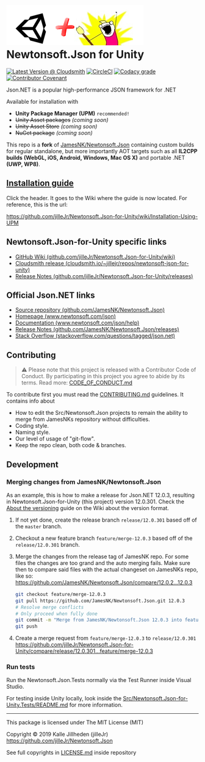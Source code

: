 # ![Logo](Doc/icons/logo-with-unity.png) Newtonsoft.Json for Unity

[![Latest Version @ Cloudsmith](https://api-prd.cloudsmith.io/badges/version/jillejr/newtonsoft-json-for-unity/npm/jillejr.newtonsoft.json-for-unity/latest/x/?render=true&badge_token=gAAAAABd0U7AyWhLGu6xjEAHz70w9zWbSk6ogsTrw3xvVpa2NXe7HJg_ua7r-G2cbWECxfM51y4uYgOdFOquHNoTQti080JM6w%3D%3D)](https://cloudsmith.io/~jillejr/repos/newtonsoft-json-for-unity/packages/detail/npm/jillejr.newtonsoft.json-for-unity/latest/)
[![CircleCI](https://img.shields.io/circleci/build/gh/jilleJr/Newtonsoft.Json-for-Unity/master?logo=circleci&style=flat-square)](https://circleci.com/gh/jilleJr/Newtonsoft.Json-for-Unity)
[![Codacy grade](https://img.shields.io/codacy/grade/f91156e7066c484588f4dba263c8cf45?logo=codacy&style=flat-square)](https://www.codacy.com/manual/jilleJr/Newtonsoft.Json-for-Unity?utm_source=github.com&utm_medium=referral&utm_content=jilleJr/Newtonsoft.Json-for-Unity&utm_campaign=Badge_Grade)
[![Contributor Covenant](https://img.shields.io/badge/Contributor%20Covenant-v2.0%20adopted-ff69b4.svg?style=flat-square)](/CODE_OF_CONDUCT.md)

Json.NET is a popular high-performance JSON framework for .NET

Available for installation with

- **Unity Package Manager (UPM)** `recommended!`
- ~~Unity Asset packages~~ _(coming soon)_
- ~~Unity Asset Store~~ _(coming soon)_
- ~~NuGet package~~ _(coming soon)_

This repo is a **fork** of [JamesNK/Newtonsoft.Json][newtonsoft.json.git] containing custom builds
for regular standalone, but more importantly AOT targets such as all **IL2CPP builds**
**(WebGL, iOS, Android, Windows, Mac OS X)** and portable .NET **(UWP, WP8)**.

## [Installation guide](https://github.com/jilleJr/Newtonsoft.Json-for-Unity/wiki/Installation-Using-UPM)

Click the header. It goes to the Wiki where the guide is now located. For reference, this is the url:

<https://github.com/jilleJr/Newtonsoft.Json-for-Unity/wiki/Installation-Using-UPM>

## Newtonsoft.Json-for-Unity specific links

- [GitHub Wiki (github.com/jilleJr/Newtonsoft.Json-for-Unity/wiki)](https://github.com/jilleJr/Newtonsoft.Json-for-Unity/wiki)
- [Cloudsmith release (cloudsmith.io/~jillejr/repos/newtonsoft-json-for-unity)](https://cloudsmith.io/~jillejr/repos/newtonsoft-json-for-unity/packages/detail/npm/jillejr.newtonsoft.json-for-unity/latest/)
- [Release Notes (github.com/jilleJr/Newtonsoft.Json-for-Unity/releases)](https://github.com/jilleJr/Newtonsoft.Json-for-Unity/releases)

## Official Json.<i></i>NET links

- [Source repository (github.com/JamesNK/Newtonsoft.Json)](https://github.com/JamesNK/Newtonsoft.Json)
- [Homepage (www.newtonsoft.com/json)](https://www.newtonsoft.com/json)
- [Documentation (www.newtonsoft.com/json/help)](https://www.newtonsoft.com/json/help)
- [Release Notes (github.com/JamesNK/Newtonsoft.Json/releases)](https://github.com/JamesNK/Newtonsoft.Json/releases)
- [Stack Overflow (stackoverflow.com/questions/tagged/json.net)](https://stackoverflow.com/questions/tagged/json.net)

## Contributing

> ⚠ Please note that this project is released with a Contributor Code of Conduct.
> By participating in this project you agree to abide by its terms.
> Read more: [CODE_OF_CONDUCT.md](/CODE_OF_CONDUCT.md)

To contribute first you must read the [CONTRIBUTING.md](/CONTRIBUTING.md)
guidelines. It contains info about

- How to edit the Src/Newtonsoft.Json projects to remain the ability to merge
  from JamesNKs repository without difficulties.
- Coding style.
- Naming style.
- Our level of usage of "git-flow".
- Keep the repo clean, both code & branches.

## Development

### Merging changes from JamesNK/Newtonsoft.Json

As an example, this is how to make a release for Json.NET 12.0.3, resulting in
Newtonsoft.Json-for-Unity (this project) version 12.0.301. Check the
[About the versioning](https://github.com/jilleJr/Newtonsoft.Json-for-Unity/wiki/About-the-versioning)
guide on the Wiki about the version format.

1. If not yet done, create the release branch `release/12.0.301` based off of
   the `master` branch.

2. Checkout a new feature branch `feature/merge-12.0.3` based off of the
   `release/12.0.301` branch.

3. Merge the changes from the release tag of JamesNK repo.
   For some files the changes are too grand and the auto merging fails.
   Make sure then to compare said files with the actual changeset on JamesNKs
   repo, like so: <https://github.com/JamesNK/Newtonsoft.Json/compare/12.0.2...12.0.3>

    ```bash
    git checkout feature/merge-12.0.3
    git pull https://github.com/JamesNK/Newtonsoft.Json.git 12.0.3
    # Resolve merge conflicts
    # Only proceed when fully done
    git commit -m "Merge from JamesNK/Newtonsoft.Json 12.0.3 into feature/merge-12.0.3"
    git push
    ```

4. Create a merge request from `feature/merge-12.0.3` to `release/12.0.301`  
   <https://github.com/jilleJr/Newtonsoft.Json-for-Unity/compare/release/12.0.301...feature/merge-12.0.3>

### Run tests

Run the Newtonsoft.Json.Tests normally via the Test Runner inside Visual Studio.

For testing inside Unity locally, look inside the
[Src/Newtonsoft.Json-for-Unity.Tests/README.md](/Src/Newtonsoft.Json-for-Unity.Tests/README.md)
for more information.

---

This package is licensed under The MIT License (MIT)

Copyright &copy; 2019 Kalle Jillheden (jilleJr)  
<https://github.com/jilleJr/Newtonsoft.Json>

See full copyrights in [LICENSE.md][license.md] inside repository

[license.md]: https://github.com/jilleJr/Newtonsoft.Json-for-Unity/blob/master/LICENSE.md
[newtonsoft.json.git]: https://github.com/JamesNK/Newtonsoft.Json
